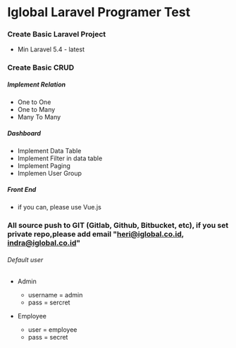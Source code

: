 # Iglobal Laravel Programer Test

### Create Basic Laravel Project
 - Min Laravel 5.4 - latest
 
### Create Basic CRUD
 
 ##### Implement Relation
 * One to One
 * One to Many
 * Many To Many
 
 ##### Dashboard
  - Implement Data Table
  - Implement Filter in data table
  - Implement Paging
  - Implemen User Group
  
 ##### Front End
  - if you can, please use Vue.js
  
### All source push to GIT (Gitlab, Github, Bitbucket, etc), if you set private repo,please  add email "heri@iglobal.co.id, indra@iglobal.co.id" 

###### Default user 
  * Admin 
    - username = admin
    - pass     = sercret
    
  * Employee
    - user = employee
    - pass = secret
    
    
